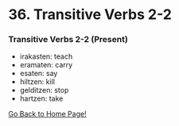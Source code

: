 # 36. Transitive Verbs 2-2
### Transitive Verbs 2-2 (Present)
* irakasten: teach
* eramaten: carry
* esaten: say
* hiltzen: kill
* gelditzen: stop
* hartzen: take

[ Go Back to Home Page!](..)

